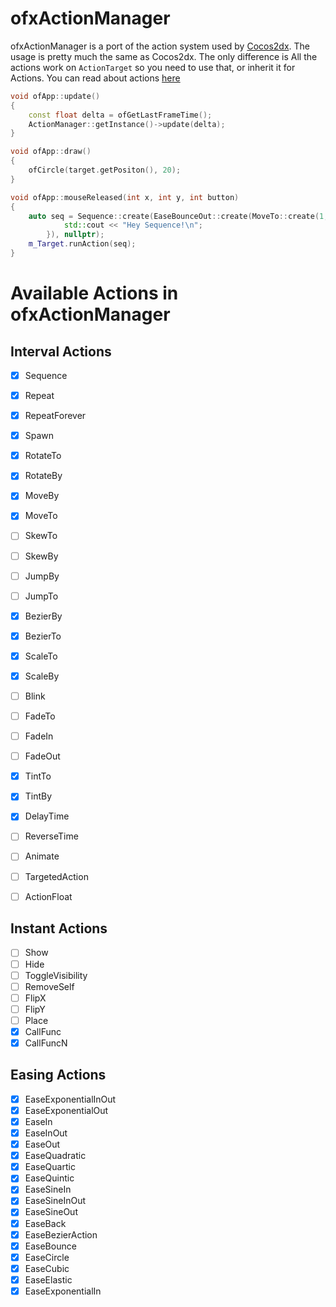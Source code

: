 # ofxActionManager

ofxActionManager is a port of the action system used by [Cocos2dx](https://github.com/cocos2d/cocos2d-x).
The usage is pretty much the same as Cocos2dx. The only difference is All the actions work on `ActionTarget` so you need to use that, or inherit it for Actions.
You can read about actions [here](http://www.cocos2d-x.org/wiki/Actions)

```C++
void ofApp::update()
{
    const float delta = ofGetLastFrameTime();
    ActionManager::getInstance()->update(delta);
}

void ofApp::draw()
{
    ofCircle(target.getPositon(), 20);
}

void ofApp::mouseReleased(int x, int y, int button)
{
    auto seq = Sequence::create(EaseBounceOut::create(MoveTo::create(1, ofVec2f(x, y))), CallFunc::create([]() {
            std::cout << "Hey Sequence!\n";
        }), nullptr);
    m_Target.runAction(seq);
}
```

# Available Actions in ofxActionManager

## Interval Actions

- [x] Sequence
- [x] Repeat
- [x] RepeatForever
- [x] Spawn
- [x] RotateTo
- [x] RotateBy
- [x] MoveBy
- [x] MoveTo
- [ ] SkewTo
- [ ] SkewBy
- [ ] JumpBy
- [ ] JumpTo
- [x] BezierBy
- [x] BezierTo
- [x] ScaleTo
- [x] ScaleBy
- [ ] Blink
- [ ] FadeTo
- [ ] FadeIn
- [ ] FadeOut
- [x] TintTo
- [x] TintBy
- [x] DelayTime
- [ ] ReverseTime
- [ ] Animate
- [ ] TargetedAction
- [ ] ActionFloat


## Instant Actions

- [ ] Show
- [ ] Hide
- [ ] ToggleVisibility
- [ ] RemoveSelf
- [ ] FlipX
- [ ] FlipY
- [ ] Place
- [x] CallFunc
- [x] CallFuncN

## Easing Actions

- [x] EaseExponentialInOut
- [x] EaseExponentialOut
- [x] EaseIn
- [x] EaseInOut
- [x] EaseOut
- [x] EaseQuadratic
- [x] EaseQuartic
- [x] EaseQuintic
- [x] EaseSineIn
- [x] EaseSineInOut
- [x] EaseSineOut
- [x] EaseBack
- [x] EaseBezierAction
- [x] EaseBounce
- [x] EaseCircle
- [x] EaseCubic
- [x] EaseElastic
- [x] EaseExponentialIn
